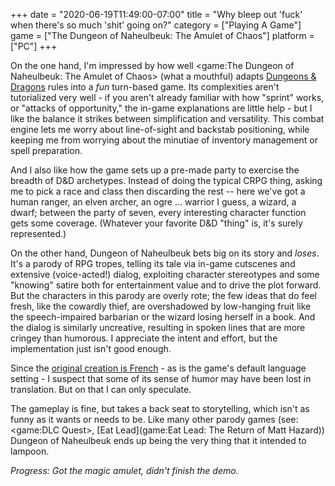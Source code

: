 +++
date = "2020-06-19T11:49:00-07:00"
title = "Why bleep out 'fuck' when there's so much 'shit' going on?"
category = ["Playing A Game"]
game = ["The Dungeon of Naheulbeuk: The Amulet of Chaos"]
platform = ["PC"]
+++

On the one hand, I'm impressed by how well <game:The Dungeon of Naheulbeuk: The Amulet of Chaos> (what a mouthful) adapts <a href="https://en.wikipedia.org/wiki/Editions_of_Dungeons_\%26_Dragons#Dungeons_&_Dragons_5th_edition">Dungeons & Dragons</a> rules into a <i>fun</i> turn-based game.  Its complexities aren't tutorialized very well - if you aren't already familiar with how "sprint" works, or "attacks of opportunity," the in-game explanations are little help - but I like the balance it strikes between simplification and versatility.  This combat engine lets me worry about line-of-sight and backstab positioning, while keeping me from worrying about the minutiae of inventory management or spell preparation.

And I also like how the game sets up a pre-made party to exercise the breadth of D&D archetypes.  Instead of doing the typical CRPG thing, asking me to pick a race and class then discarding the rest -- here we've got a human ranger, an elven archer, an ogre ... warrior I guess, a wizard, a dwarf; between the party of seven, every interesting character function gets some coverage.  (Whatever your favorite D&D "thing" is, it's surely represented.)

On the other hand, Dungeon of Naheulbeuk bets big on its story and <i>loses</i>.  It's a parody of RPG tropes, telling its tale via in-game cutscenes and extensive (voice-acted!) dialog, exploiting character stereotypes and some "knowing" satire both for entertainment value and to drive the plot forward.  But the characters in this parody are overly rote; the few ideas that do feel fresh, like the cowardly thief, are overshadowed by low-hanging fruit like the speech-impaired barbarian or the wizard losing herself in a book.  And the dialog is similarly uncreative, resulting in spoken lines that are more cringey than humorous.  I appreciate the intent and effort, but the implementation just isn't good enough.

Since the <a href="https://en.wikipedia.org/wiki/Le_donjon_de_Naheulbeuk">original creation is French</a> - as is the game's default language setting - I suspect that some of its sense of humor may have been lost in translation.  But on that I can only speculate.

The gameplay is fine, but takes a back seat to storytelling, which isn't as funny as it wants or needs to be.  Like many other parody games (see: <game:DLC Quest>, [Eat Lead](game:Eat Lead: The Return of Matt Hazard)) Dungeon of Naheulbeuk ends up being the very thing that it intended to lampoon.

<i>Progress: Got the magic amulet, didn't finish the demo.</i>
